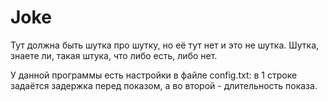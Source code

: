 # Joke

Тут должна быть шутка про шутку, но её тут нет и это не шутка. Шутка, знаете ли, такая штука, что либо есть, либо нет.

У данной программы есть настройки в файле config.txt: в 1 строке задаётся задержка перед показом, а во второй - длительность показа.